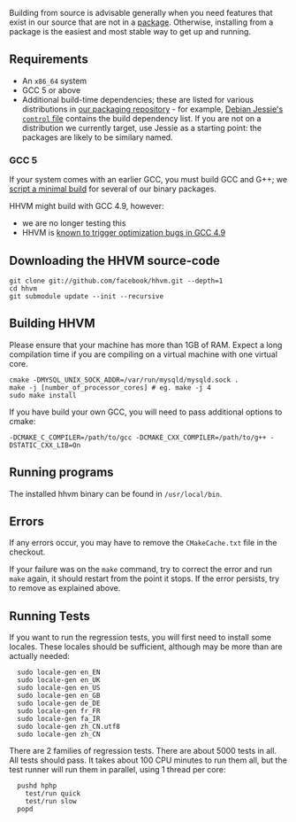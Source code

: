 Building from source is advisable generally when you need features that exist in our source that are not in a [package](http://beta.docs.hhvm.com/hhvm/installation/introduction#prebuilt-packages). Otherwise, installing from a package is the easiest and most stable way to get up and running.

## Requirements

 - An `x86_64` system
 - GCC 5 or above
 - Additional build-time dependencies; these are listed for various distributions in [our packaging repository](https://github.com/hhvm/packaging/) - for example,
   [Debian Jessie's `control` file](https://github.com/hhvm/packaging/blob/master/debian-8-jessie/debian/control) contains the build dependency list. If you are not
   on a distribution we currently target, use Jessie as a starting point: the packages are likely to be similary named.

### GCC 5

If your system comes with an earlier GCC, you must build GCC and G++; we [script a minimal build](https://github.com/hhvm/packaging/blob/master/build-deps/build-gcc) for
several of our binary packages.

HHVM might build with GCC 4.9, however:
 - we are no longer testing this
 - HHVM is [known to trigger optimization bugs in GCC 4.9](https://github.com/facebook/hhvm/issues/8011)

## Downloading the HHVM source-code

```
git clone git://github.com/facebook/hhvm.git --depth=1
cd hhvm
git submodule update --init --recursive
```

## Building HHVM

Please ensure that your machine has more than 1GB of RAM. Expect a long compilation time if you are compiling on a virtual machine with one virtual core.

```
cmake -DMYSQL_UNIX_SOCK_ADDR=/var/run/mysqld/mysqld.sock .
make -j [number_of_processor_cores] # eg. make -j 4
sudo make install
```

If you have build your own GCC, you will need to pass additional options to cmake:

```
-DCMAKE_C_COMPILER=/path/to/gcc -DCMAKE_CXX_COMPILER=/path/to/g++ -DSTATIC_CXX_LIB=On
```

## Running programs

The installed hhvm binary can be found in `/usr/local/bin`.

## Errors

If any errors occur, you may have to remove the `CMakeCache.txt` file in the checkout.

If your failure was on the `make` command, try to correct the error and run `make` again, it should restart from the point it stops. If the error persists, try to remove as explained above.

## Running Tests

If you want to run the regression tests, you will first need to install some locales.  These locales should be sufficient, although may be more than are actually needed:

```
  sudo locale-gen en_EN
  sudo locale-gen en_UK
  sudo locale-gen en_US
  sudo locale-gen en_GB
  sudo locale-gen de_DE
  sudo locale-gen fr_FR
  sudo locale-gen fa_IR
  sudo locale-gen zh_CN.utf8
  sudo locale-gen zh_CN
```

There are 2 families of regression tests. There are about 5000 tests in all. All tests should pass. It takes about 100 CPU minutes to run them all, but the test runner will run them in parallel, using 1 thread per core:

```
  pushd hphp
    test/run quick
    test/run slow
  popd
```
